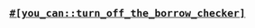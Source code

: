 <h2><pre><code><a href="https://docs.rs/you-can/latest/you_can/attr.turn_off_the_borrow_checker.html">#[you_can::turn_off_the_borrow_checker]</a></code></pre></h2>
